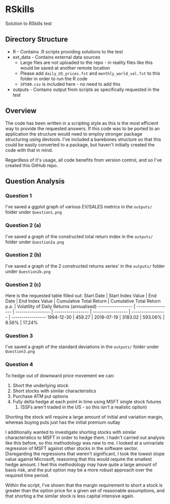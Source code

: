 # RSkills
Solution to RSkills test

## Directory Structure

* R - Contains .R scripts providing solutions to the test
* ext_data - Contains external data sources 
    * Large files are not uploaded to the repo - in reality files like this would be saved at another remote location
    * Please add `daily_US_prices.fst` and `monthly_world_val.fst` to this folder in order to run the R code
    * `SP500.csv` is included here - no need to add this
* outputs - Contains output from scripts as specifically requested in the test

## Overview

The code has been written in a scripting style as this is the most efficient way to provide the requested answers.
If this code was to be ported to an application the structure would need to employ stronger package structuring using devtools. I've included a barebones structure so that this could be easily converted to a package, but haven't initially created the code with that in mind.

Regardless of it's usage, all code benefits from version control, and so I've created this GitHub repo.

## Question Analysis
### Question 1
I've saved a ggplot graph of various EV/SALES metrics in the `outputs/` folder under `Question1.png`

### Question 2 (a)
I've saved a graph of the constructed total return index in the `outputs/` folder under `Question2a.png`

### Question 2 (b)
I've saved a graph of the 2 constructed returns series' in the `outputs/` folder under `Question2b.png`

### Question 2 (c)
Here is the requested table filled out:
Start Date | Start Index Value | End Date | End Index Value | Cumulative Total Return | Cumulative Total Return p.a. | Volatility of Daily Returns (annualised)
----------------- | ----------------- | ----------------- | ----------------- | ----------------- | ----------------- | -----------------
1994-12-30 | 459.27 | 2018-07-19 | 3183.02 | 593.06% | 8.56% | 17.24%

### Question 3
I've saved a graph of the standard deviations in the `outputs/` folder under `Question3.png`

### Question 4
To hedge out of downward price movement we can:
1. Short the underlying stock
2. Short stocks with similar characteristics
3. Purchase ATM put options
4. Fully delta hedge at each point in time using MSFT single stock futures
    1. (SSFs aren't traded in the US - so this isn't a realistic option)

Shorting the stock will require a large amount of initial and variation margin, whereas buying puts just has the initial premium outlay

I additionally wanted to investigate shorting stocks with similar characteristics to MSFT in order to hedge them. I hadn't carried out analysis like this before, so this methodology was new to me. I looked at a univariate regression of MSFT against other stocks in the software sector. Disregarding the regressions that weren't significant, I took the lowest slope value against Microsoft, reasoning that this would require the smallest hedge amount. I feel this methodology may have quite a large amount of basis risk, and the put option may be a more robust approach over the required time period.

Within the script, I've shown that the margin requirement to short a stock is greater than the option price for a given set of reasonable assumptions, and that shorting a the similar stock is less capital intensive again.
